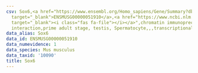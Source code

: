 ```yaml
---
csv: Sox6,<a href="https://www.ensembl.org/Homo_sapiens/Gene/Summary?db=core;g=ENSMUSG00000051910"
  target="_blank">ENSMUSG00000051910</a>,<a href="https://www.ncbi.nlm.nih.gov/pubmed/25450459"
  target="_blank"><i class="fas fa-file"></i></a>",chromatin immunoprecipitation assay,direct
  interaction,prime adult stage, testis, Spermatocyte,,,transcriptional regulation,
data_alias: Sox6
data_id: ENSMUSG00000051910
data_numevidence: 1
data_species: Mus musculus
data_taxid: '10090'
title: Sox6
---
```

